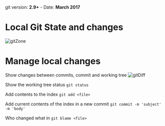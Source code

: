  git version: __2.9+__ - Date: __March 2017__
 
# Local Git State and changes

![gitZone](../assets/images/gitZone.png)

# Manage local changes

Show changes between commits, commit and working tree
![gitDiff](../assets/images/gitDiff.png)

Show the working tree status
`git status`

Add <file> contents to the index
`git add <file>`

Add current contents of the index in a new commit
`git commit -m 'subject' -m 'body'`

Who changed what in <file>
`git blame <file>`